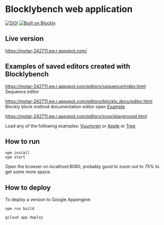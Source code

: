 
# Blocklybench web application
[![DOI](https://zenodo.org/badge/523855099.svg)](https://zenodo.org/badge/latestdoi/523855099)
[![Built on Blockly](https://tinyurl.com/built-on-blockly)](https://github.com/google/blockly)

## Live version
https://motar-242711.ew.r.appspot.com/

## Examples of saved editors created with Blocklybench
https://motar-242711.ew.r.appspot.com/editors/sequence/index.html Sequence editor

https://motar-242711.ew.r.appspot.com/editors/blockly_docs/editor.html  
Blockly block method documentation editor open [Example](https://raw.githubusercontent.com/block-based-editors/blocklybench/main/public/editors/blockly_docs/example.json)


https://motar-242711.ew.r.appspot.com/editors/svox/playground.html

Load any of the following examples: [Vuurtoren](https://motar-242711.ew.r.appspot.com/editors/svox/develop/vuurtoren%20ijs.json) or [Apple](https://motar-242711.ew.r.appspot.com/editors/svox/develop/appel.json) or [Tree](https://motar-242711.ew.r.appspot.com/editors/svox/develop/boom.json)

## How to run

```
npm install 
npm start
```

Open the browser on localhost:8080, probably good to zoom out to 75% to get some more space.

## How to deploy

To deploy a version to Google Appengine:

```
npm run build

gcloud app deploy
```
